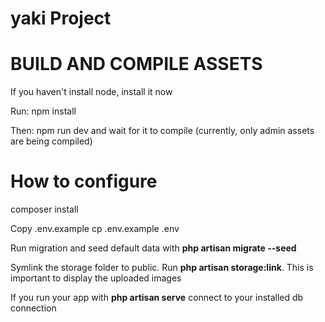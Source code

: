 # yaki Project

#   BUILD AND COMPILE ASSETS

If you haven't install node, install it now

Run: npm install

Then: npm run dev and wait for it to compile (currently, only admin assets are being compiled)

#   How to configure

composer install

Copy .env.example cp .env.example .env

Run migration and seed default data with <b>php artisan migrate --seed</b>

Symlink the storage folder to public. Run <b>php artisan storage:link</b>. This is important to display the uploaded images

If you run your app with <b>php artisan serve</b> connect to your installed db connection

